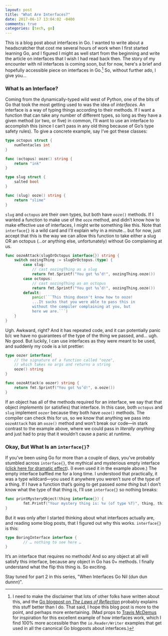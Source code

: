 ```yaml
---
layout: post
title: "What Are Interfaces?"
date: 2017-06-17 13:04:02 -0400
comments: true
categories: [tech, go]
---
```

This is a blog post about interfaces in Go. I wanted to write about a headscratcher that cost me several hours of work when I first started learning Go, and I figured I might as well start from the beginning and write the article on interfaces that I wish I had read back then. The story of my encounter with nil interfaces is coming soon, but for now, here's a brief and hopefully accessible piece on interfaces in Go.[^1] So, without further ado, I give you...

### What Is an Interface?

Coming from the dynamically-typed wild west of Python, one of the bits of Go that took the most getting used to was the idea of *interfaces*. An interface is a way of typing things according to their methods. If I want a function that can take any number of different types, so long as they have a given method (or two, or five) in common, I’ll want to use an interface to accomplish this (since I can’t pass in any old thing because of Go’s type safety rules). To give a concrete example, say I’ve got these classes: <!--more-->

```go
type octopus struct {
    numTentacles int
}

func (octopus) ooze() string {
    return "ink"
}

type slug struct {
    salted bool
}

func (slug) ooze() string {
    return "slime"
}
```


`slug` and `octopus` are their own types, but both have `ooze()` methods. If I wanted a function to make use of the `ooze` method, and didn’t know how to make effective use of interfaces, I might write something like this. Note that `interface{}` is a wild card and I'll explain why in a minute... but for now, just accept that this is the way we can allow this function to take either a slug OR an octopus (...or anything else, unfortunately) without Go complaining at us.

```go
func oozeAttack(slugOrOctopus interface{}) string {
    switch oozingThing := slugOrOctopus.(type) {
        case slug:
            // cast oozingThing as a slug
            return fmt.Sprintf("You got %s’d!", oozingThing.ooze())
        case octopus:
            // cast oozingThing as an octopus
            return fmt.Sprintf("You got %s’d!", oozingThing.ooze())
        default:
            panic(```This thing doesn't know how to ooze!
            ...It sucks that you were able to pass this in
            without the compiler complaining at you, but
            here we are.```)
    }
}
```

Ugh. Awkward, right? And it has repeated code, and it can potentially panic b/c we have no guarantees of the type of the thing we passed, and… ugh. No good. But luckily, I can use interfaces as they were meant to be used, and suddenly my code is a lot prettier:

```go
type oozer interface{
    // the signature of a function called "ooze",
    // which takes no args and returns a string
    ooze() string
}

func oozeAttack(o oozer) string {
    return fmt.Sprintf("You got %s’d!", o.ooze())
}
```

If an object has all of the methods required for an interface, we say that that object *implements* (or satisfies) that interface. In this case, both `octopus` and `slug` implement `oozer` because they both have `ooze()` methods. The compiler can check this for us, so we know that anything we pass into `oozeAttack` has an `ooze()` method and won’t break our code—in stark contrast to the example above, where we could pass in *literally anything* and just had to pray that it wouldn’t cause a panic at runtime.


### Okay, But What Is an `interface{}`?

If you’ve been using Go for more than a couple of days, you’ve probably stumbled across `interface{}`, the mythical and mysterious empty interface ([click here for dramatic effect](https://www.youtube.com/watch?v=bW7Op86ox9g)). (I even used it in the example above.) The empty interface baffled me for a long time. I understood that practically, it was a type wildcard—you used it anywhere you weren’t sure of the type of a thing. If I have a function that’s going to get passed *some thing* but I don’t know what the type of that thing is, I’ll use `interface{}` so nothing breaks:

```go
func printMysteryObject(thing interface{}) {
        fmt.Printf("Your mystery thing is: %v (of type %T)", thing, thing)
}
```

But it was only after I started thinking about what interfaces actually are, and reading some blog posts, that I figured out why this works. `interface{}` is this:

```go
type BoringInterface interface {
        // … nothing to see here …
}
```

It’s an interface that requires no methods! And so any object at all will satisfy this interface, because any object in Go has 0+ methods. I finally understand what the flip this thing is. So exciting.

Stay tuned for part 2 in this series, "When Interfaces Go Nil (dun dun dunnn)".

[^1]: I need to make the disclaimer that lots of other folks have written about this, and the [Go blogpost on *The Laws of Reflection*](https://blog.golang.org/laws-of-reflection) probably explains this stuff better than I do. That said, I hope this blog post is more to the point, and perhaps more entertaining. (Mad props to [Travis McDemus](http://aoeu.github.io/) for inspiration for this excellent example of how interfaces work, which I find 100% more accessible than the `io.Reader/Writer` examples that get used in all the canonical Go blogposts about interfaces.)
